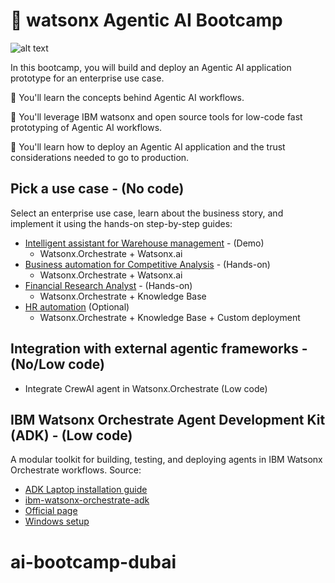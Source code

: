 # 🤖 watsonx Agentic AI Bootcamp

![alt text](/agentic-bootcamp.png)

In this bootcamp, you will build and deploy an Agentic AI application prototype for an enterprise use case.

🚀 You'll learn the concepts behind Agentic AI workflows.

🚀 You'll leverage IBM watsonx and open source tools for low-code fast prototyping of Agentic AI workflows.

🚀 You'll learn how to deploy an Agentic AI application and the trust considerations needed to go to production.

## Pick a use case  - (No code)
Select an enterprise use case, learn about the business story, and implement it using the hands-on step-by-step guides:
- [Intelligent assistant for Warehouse management](./usecases/intelligent-assistant) - (Demo)
    - Watsonx.Orchestrate + Watsonx.ai
- [Business automation for Competitive Analysis](./usecases/business-automation) - (Hands-on)
    - Watsonx.Orchestrate + Watsonx.ai
- [Financial Research Analyst](./usecases/banking-financial-research-analyst) - (Hands-on)
    - Watsonx.Orchestrate + Knowledge Base
- [HR automation](./usecases/ask-hr) (Optional)
    -  Watsonx.Orchestrate + Knowledge Base + Custom deployment


## Integration with external agentic frameworks - (No/Low code)
  - Integrate CrewAI agent in Watsonx.Orchestrate (Low code)

## IBM Watsonx Orchestrate Agent Development Kit (ADK) - (Low code)
A modular toolkit for building, testing, and deploying agents in IBM Watsonx Orchestrate workflows.
Source: 
- [ADK Laptop installation guide](https://developer.watson-orchestrate.ibm.com/getting_started/wxOde_setup)
- [ibm-watsonx-orchestrate-adk](https://github.com/ibm/ibm-watsonx-orchestrate-adk/)
- [Official page](https://developer.watson-orchestrate.ibm.com/)
- [Windows setup](https://github.com/igor-olikh/adk-installation/blob/main/windows.md)
# ai-bootcamp-dubai
